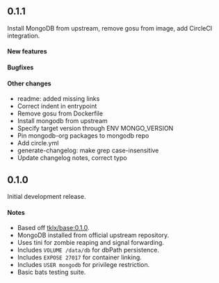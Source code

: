 ## 0.1.1

Install MongoDB from upstream, remove gosu from image, add CircleCI integration.

#### New features

#### Bugfixes

#### Other changes

- readme: added missing links
- Correct indent in entrypoint
- Remove gosu from Dockerfile
- Install mongodb from upstream
- Specify target version through ENV MONGO_VERSION
- Pin mongodb-org packages to mongodb repo
- Add circle.yml
- generate-changelog: make grep case-insensitive
- Update changelog notes, correct typo

## 0.1.0

Initial development release.

#### Notes

- Based off [tklx/base:0.1.0](https://github.com/tklx/base/releases/tag/0.1.0).
- MongoDB installed from official upstream repository.
- Uses tini for zombie reaping and signal forwarding.
- Includes ``VOLUME /data/db`` for dbPath persistence.
- Includes ``EXPOSE 27017`` for container linking.
- Includes ``USER mongodb`` for privilege restriction.
- Basic bats testing suite.

